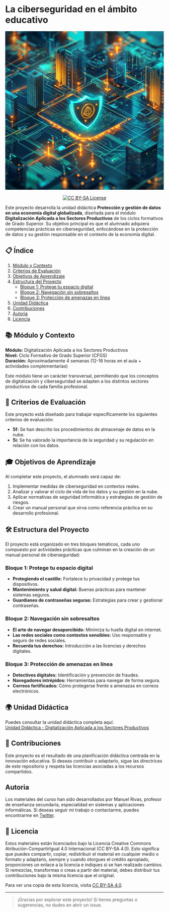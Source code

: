 # La ciberseguridad en el ámbito educativo

<p align="center">
  <img src="assets/portada-digitalizacion.webp" alt="Ciberseguridad">
</p>
<p align="center">
  <a href="LICENSE">
      <img src="https://img.shields.io/badge/License-CC%20BY--SA%204.0-lightgrey.svg?longCache=true" alt="CC BY-SA License">
    </a>
</p>


Este proyecto desarrolla la unidad didáctica **Protección y gestión de datos en una economía digital globalizada**, diseñada para el módulo **Digitalización Aplicada a los Sectores Productivos** de los ciclos formativos de Grado Superior. Su objetivo principal es que el alumnado adquiera competencias prácticas en ciberseguridad, enfocándose en la protección de datos y su gestión responsable en el contexto de la economía digital.


## 📋 Índice

1. [Módulo y Contexto](#-módulo-y-contexto)  
2. [Criterios de Evaluación](#-criterios-de-evaluación)  
3. [Objetivos de Aprendizaje](#-objetivos-de-aprendizaje)  
4. [Estructura del Proyecto](#-estructura-del-proyecto)  
   - [Bloque 1: Protege tu espacio digital](#bloque-1-protege-tu-espacio-digital)  
   - [Bloque 2: Navegación sin sobresaltos](#bloque-2-navegación-sin-sobresaltos)  
   - [Bloque 3: Protección de amenazas en línea](#bloque-3-protección-de-amenazas-en-línea)  
5. [Unidad Didáctica](#-unidad-didáctica)  
6. [Contribuciones](#-contribuciones)  
7. [Autoria](#autoria)  
8. [Licencia](#-licencia)


## 📚 Módulo y Contexto

**Módulo:** Digitalización Aplicada a los Sectores Productivos  
**Nivel:** Ciclo Formativo de Grado Superior (CFGS)  
**Duración:** Aproximadamente 4 semanas (12-16 horas en el aula + actividades complementarias)  

Este módulo tiene un carácter transversal, permitiendo que los conceptos de digitalización y ciberseguridad se adapten a los distintos sectores productivos de cada familia profesional.

## 🎯 Criterios de Evaluación

Este proyecto está diseñado para trabajar específicamente los siguientes criterios de evaluación:
- **5f:** Se han descrito los procedimientos de almacenaje de datos en la nube.
- **5i:** Se ha valorado la importancia de la seguridad y su regulación en relación con los datos.

## 🎓 Objetivos de Aprendizaje

Al completar este proyecto, el alumnado será capaz de:
1. Implementar medidas de ciberseguridad en contextos reales.
2. Analizar y valorar el ciclo de vida de los datos y su gestión en la nube.
3. Aplicar normativas de seguridad informática y estrategias de gestión de riesgos.
4. Crear un manual personal que sirva como referencia práctica en su desarrollo profesional.

## 🛠 Estructura del Proyecto

El proyecto está organizado en tres bloques temáticos, cada uno compuesto por actividades prácticas que culminan en la creación de un manual personal de ciberseguridad:

### **Bloque 1: Protege tu espacio digital**
- **Protegiendo el castillo:** Fortalece tu privacidad y protege tus dispositivos.
- **Mantenimiento y salud digital:** Buenas prácticas para mantener sistemas seguros.
- **Guardianes de contraseñas seguras:** Estrategias para crear y gestionar contraseñas.

### **Bloque 2: Navegación sin sobresaltos**
- **El arte de navegar desapercibido:** Minimiza tu huella digital en internet.
- **Las redes sociales como contextos sensibles:** Uso responsable y seguro de redes sociales.
- **Recuerda tus derechos:** Introducción a las licencias y derechos digitales.

### **Bloque 3: Protección de amenazas en línea**
- **Detectives digitales:** Identificación y prevención de fraudes.
- **Navegadores intrépidos:** Herramientas para navegar de forma segura.
- **Correos fortificados:** Cómo protegerse frente a amenazas en correos electrónicos.

## 🌍 Unidad Didáctica

Puedes consultar la unidad didáctica completa aquí:  
[Unidad Didáctica - Digitalización Aplicada a los Sectores Productivos](https://0xmrivas.github.io/Digitalizacion/web/)

## 🤝 Contribuciones

Este proyecto es el resultado de una planificación didáctica centrada en la innovación educativa. Si deseas contribuir o adaptarlo, sigue las directrices de este repositorio y respeta las licencias asociadas a los recursos compartidos.


## Autoria

Los materiales del curso han sido desarrollados por Manuel Rivas, profesor de enseñanza secundaria, especialidad en sistemas y aplicaciones informáticas. Si deseas seguir mi trabajo o contactarme, puedes encontrarme en [Twitter](https://twitter.com/0xmrivas).


## 📝 Licencia

Estos materiales están licenciados bajo la Licencia Creative Commons Atribución-CompartirIgual 4.0 Internacional (CC BY-SA 4.0). Esto significa que puedes compartir, copiar, redistribuir el material en cualquier medio o formato y adaptarlo, siempre y cuando otorgues el crédito apropiado, proporciones un enlace a la licencia e indiques si se han realizado cambios. Si remezclas, transformas o creas a partir del material, debes distribuir tus contribuciones bajo la misma licencia que el original.

Para ver una copia de esta licencia, visita [CC BY-SA 4.0](https://creativecommons.org/licenses/by-sa/4.0/).


---

> ¡Gracias por explorar este proyecto! Si tienes preguntas o sugerencias, no dudes en abrir un issue.
